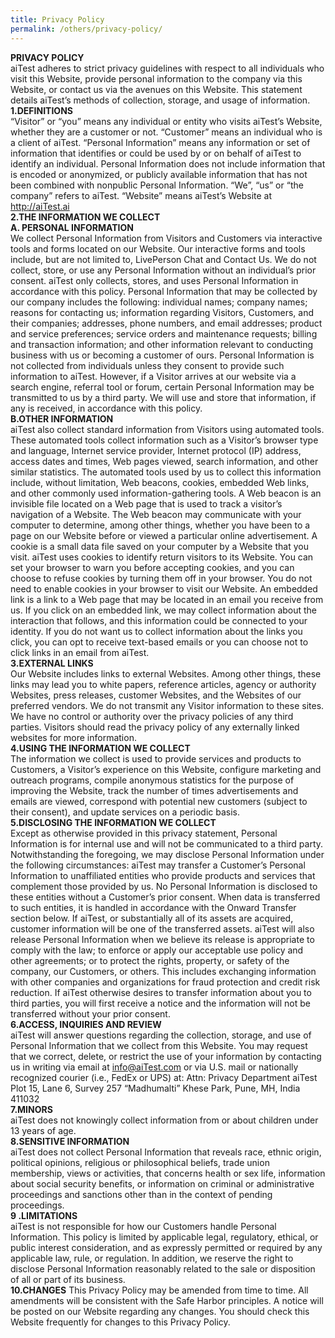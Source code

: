 ```yaml
---
title: Privacy Policy
permalink: /others/privacy-policy/
---
```


**PRIVACY POLICY**   
aiTest adheres to strict privacy guidelines with respect to all individuals who visit this Website, provide personal information to the company via this Website, or contact us via the avenues on this Website. This statement details aiTest’s methods of collection, storage, and usage of information.  
**1.DEFINITIONS**  
“Visitor” or “you” means any individual or entity who visits aiTest’s Website, whether they are a customer or not.
“Customer” means an individual who is a client of aiTest.
“Personal Information” means any information or set of information that identifies or could be used by or on behalf of aiTest to identify an individual. Personal Information does not include information that is encoded or anonymized, or publicly available information that has not been combined with nonpublic Personal Information.
“We”, “us” or “the company” refers to aiTest.
“Website” means aiTest’s Website at http://aiTest.ai  
**2.THE INFORMATION WE COLLECT**  
__A. PERSONAL INFORMATION__  
We collect Personal Information from Visitors and Customers via interactive tools and forms located on our Website. Our interactive forms and tools include, but are not limited to, LivePerson Chat and Contact Us. We do not collect, store, or use any Personal Information without an individual’s prior consent. aiTest only collects, stores, and uses Personal Information in accordance with this policy. Personal Information that may be collected by our company includes the following:
individual names;
company names;
reasons for contacting us;
information regarding Visitors, Customers, and their companies;
addresses, phone numbers, and email addresses;
product and service preferences;
service orders and maintenance requests;
billing and transaction information; and
other information relevant to conducting business with us or becoming a customer of ours.
Personal Information is not collected from individuals unless they consent to provide such information to aiTest. However, if a Visitor arrives at our website via a search engine, referral tool or forum, certain Personal Information may be transmitted to us by a third party. We will use and store that information, if any is received, in accordance with this policy.  
__B.OTHER INFORMATION__  
aiTest also collect standard information from Visitors using automated tools. These automated tools collect information such as a Visitor’s browser type and language, Internet service provider, Internet protocol (IP) address, access dates and times, Web pages viewed, search information, and other similar statistics. The automated tools used by us to collect this information include, without limitation, Web beacons, cookies, embedded Web links, and other commonly used information-gathering tools.
A Web beacon is an invisible file located on a Web page that is used to track a visitor’s navigation of a Website. The Web beacon may communicate with your computer to determine, among other things, whether you have been to a page on our Website before or viewed a particular online advertisement.
A cookie is a small data file saved on your computer by a Website that you visit. aiTest uses cookies to identify return visitors to its Website. You can set your browser to warn you before accepting cookies, and you can choose to refuse cookies by turning them off in your browser. You do not need to enable cookies in your browser to visit our Website.
An embedded link is a link to a Web page that may be located in an email you receive from us. If you click on an embedded link, we may collect information about the interaction that follows, and this information could be connected to your identity. If you do not want us to collect information about the links you click, you can opt to receive text-based emails or you can choose not to click links in an email from aiTest.  
__3.EXTERNAL LINKS__  
Our Website includes links to external Websites. Among other things, these links may lead you to white papers, reference articles, agency or authority Websites, press releases, customer Websites, and the Websites of our preferred vendors. We do not transmit any Visitor information to these sites. We have no control or authority over the privacy policies of any third parties. Visitors should read the privacy policy of any externally linked websites for more information.  
__4.USING THE INFORMATION WE COLLECT__  
The information we collect is used to provide services and products to Customers, a Visitor’s experience on this Website, configure marketing and outreach programs, compile anonymous statistics for the purpose of improving the Website, track the number of times advertisements and emails are viewed, correspond with potential new customers (subject to their consent), and update services on a periodic basis.  
__5.DISCLOSING THE INFORMATION WE COLLECT__  
Except as otherwise provided in this privacy statement, Personal Information is for internal use and will not be communicated to a third party. Notwithstanding the foregoing, we may disclose Personal Information under the following circumstances:
aiTest may transfer a Customer’s Personal Information to unaffiliated entities who provide products and services that complement those provided by us. No Personal Information is disclosed to these entities without a Customer’s prior consent. When data is transferred to such entities, it is handled in accordance with the Onward Transfer section below.
If aiTest, or substantially all of its assets are acquired, customer information will be one of the transferred assets.
aiTest will also release Personal Information when we believe its release is appropriate to comply with the law; to enforce or apply our acceptable use policy and other agreements; or to protect the rights, property, or safety of the company, our Customers, or others. This includes exchanging information with other companies and organizations for fraud protection and credit risk reduction.
If aiTest otherwise desires to transfer information about you to third parties, you will first receive a notice and the information will not be transferred without your prior consent.  
__6.ACCESS, INQUIRIES AND REVIEW__  
aiTest will answer questions regarding the collection, storage, and use of Personal Information that we collect from this Website. You may request that we correct, delete, or restrict the use of your information by contacting us in writing via email at info@aiTest.com or via U.S. mail or nationally recognized courier (i.e., FedEx or UPS) at:
Attn: Privacy Department
aiTest
Plot 15, Lane 6, Survey 257
“Madhumalti”
Khese Park, Pune, MH, India 411032  
__7.MINORS__  
aiTest does not knowingly collect information from or about children under 13 years of age.  
__8.SENSITIVE INFORMATION__  
aiTest does not collect Personal Information that reveals race, ethnic origin, political opinions, religious or philosophical beliefs, trade union membership, views or activities, that concerns health or sex life, information about social security benefits, or information on criminal or administrative proceedings and sanctions other than in the context of pending proceedings.  
__9 .LIMITATIONS__  
aiTest is not responsible for how our Customers handle Personal Information. This policy is limited by applicable legal, regulatory, ethical, or public interest consideration, and as expressly permitted or required by any applicable law, rule, or regulation. In addition, we reserve the right to disclose Personal Information reasonably related to the sale or disposition of all or part of its business.  
__10.CHANGES__
This Privacy Policy may be amended from time to time. All amendments will be consistent with the Safe Harbor principles. A notice will be posted on our Website regarding any changes. You should check this Website frequently for changes to this Privacy Policy.  